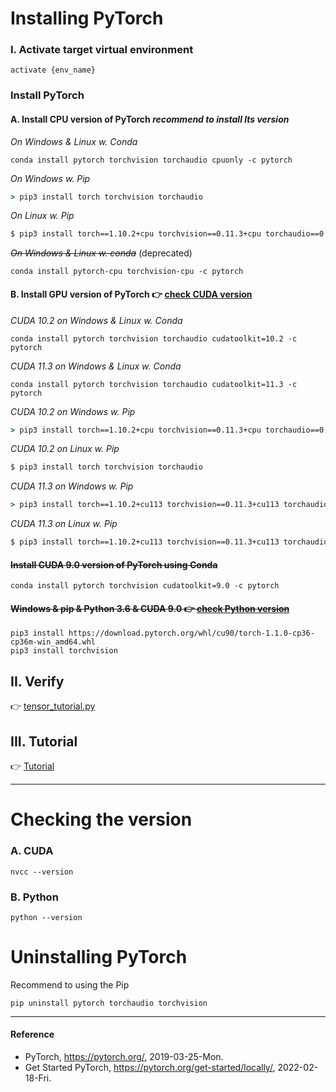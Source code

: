 # Installing PyTorch

### I. Activate target virtual environment
```
activate {env_name}
```

### Install PyTorch
#### A. Install CPU version of PyTorch *recommend to install lts version*
*On Windows & Linux w. Conda*
```
conda install pytorch torchvision torchaudio cpuonly -c pytorch
```

*On Windows w. Pip*
```cmd
> pip3 install torch torchvision torchaudio
```

*On Linux w. Pip*
```bash
$ pip3 install torch==1.10.2+cpu torchvision==0.11.3+cpu torchaudio==0.10.2+cpu -f https://download.pytorch.org/whl/cpu/torch_stable.html
```

*~~On Windows & Linux w. conda~~* (deprecated)
```
conda install pytorch-cpu torchvision-cpu -c pytorch
```

#### B. Install GPU version of PyTorch :point_right: [check CUDA version](https://github.com/inyong37/Vision/blob/master/Install/PyTorch.md#a-cuda)
*CUDA 10.2 on Windows & Linux w. Conda*
```
conda install pytorch torchvision torchaudio cudatoolkit=10.2 -c pytorch
```
*CUDA 11.3 on Windows & Linux w. Conda*
```
conda install pytorch torchvision torchaudio cudatoolkit=11.3 -c pytorch
```

*CUDA 10.2 on Windows w. Pip*
```cmd
> pip3 install torch==1.10.2+cpu torchvision==0.11.3+cpu torchaudio==0.10.2+cpu -f https://download.pytorch.org/whl/cpu/torch_stable.html
```

*CUDA 10.2 on Linux w. Pip*
```bash
$ pip3 install torch torchvision torchaudio
```

*CUDA 11.3 on Windows w. Pip*
```cmd
> pip3 install torch==1.10.2+cu113 torchvision==0.11.3+cu113 torchaudio===0.10.2+cu113 -f https://download.pytorch.org/whl/cu113/torch_stable.html
```

*CUDA 11.3 on Linux w. Pip*
```bash
$ pip3 install torch==1.10.2+cu113 torchvision==0.11.3+cu113 torchaudio==0.10.2+cu113 -f https://download.pytorch.org/whl/cu113/torch_stable.html
```

#### ~~Install CUDA 9.0 version of PyTorch using Conda~~ 
```
conda install pytorch torchvision cudatoolkit=9.0 -c pytorch
```

#### ~~Windows & pip & Python 3.6 & CUDA 9.0 :point_right: [check Python version](https://github.com/inyong37/Vision/blob/master/Install/PyTorch.md#b-python)~~
```
pip3 install https://download.pytorch.org/whl/cu90/torch-1.1.0-cp36-cp36m-win_amd64.whl
pip3 install torchvision
```

## II. Verify
:point_right: [tensor_tutorial.py](https://pytorch.org/tutorials/_downloads/092fba3c36cb2ab226bfdaa78248b310/tensor_tutorial.py)

## III. Tutorial
:point_right: [Tutorial](https://pytorch.org/tutorials/)

----------

# Checking the version
### A. CUDA
```
nvcc --version
```

### B. Python
```
python --version
```

# Uninstalling PyTorch
Recommend to using the Pip
```
pip uninstall pytorch torchaudio torchvision
```

----------

#### Reference
- PyTorch, https://pytorch.org/, 2019-03-25-Mon.
- Get Started PyTorch, https://pytorch.org/get-started/locally/, 2022-02-18-Fri.
